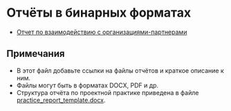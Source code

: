 # Отчёты в бинарных форматах

- [Отчет по взаимодействию с организациями-партнерами](reports/report_with_partner_DenisenkoKvakin.md)

## Примечания

- В этот файл добавьте ссылки на файлы отчётов и краткое описание к ним.
- Файлы могут быть в форматах DOCX, PDF и др.
- Структура отчёта по проектной практике приведена в файле [practice_report_template.docx](practice_report_template.docx).
